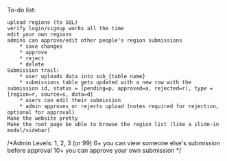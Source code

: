 To-do list:

	upload regions (to SQL)
	verify login/signup works all the time
	edit your own regions
	admins can approve/edit other people's region submissions
		* save changes
		* approve
		* reject
		* delete
	Submission trail:
		* user uploads data into sub_{table name}
		* submissions table gets updated with a new row with the submission id, status = [pending=p, approved=a, rejected=r], type = [region=r, source=s, data=d]
		* users can edit their submission
		* admin approves or rejects upload (notes required for rejection, optional for approval)
	Make the website pretty
	Make the root page be able to browse the region list (like a slide-in modal/sidebar)
	

/*Admin Levels: 1, 2, 3 (or 99)
	6+ you can view someone else's submission before approval
	10+ you can approve your own submission
*/

